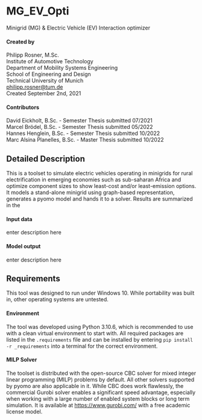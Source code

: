 # MG_EV_Opti
Minigrid (MG) & Electric Vehicle (EV) Interaction optimizer

#### Created by 
Philipp Rosner, M.Sc.  
Institute of Automotive Technology  
Department of Mobility Systems Engineering  
School of Engineering and Design  
Technical University of Munich  
philipp.rosner@tum.de  
Created September 2nd, 2021

#### Contributors  
David Eickholt, B.Sc. - Semester Thesis submitted 07/2021  
Marcel Brödel, B.Sc. - Semester Thesis submitted 05/2022  
Hannes Henglein, B.Sc. - Semester Thesis submitted 10/2022  
Marc Alsina Planelles, B.Sc. - Master Thesis submitted 10/2022

## Detailed Description  
This is a toolset to simulate electric vehicles operating in minigrids for rural electrification in emerging economies such as sub-saharan
Africa and optimize component sizes to show least-cost and/or least-emission options. It models a stand-alone minigrid using graph-based
representation, generates a pyomo model and hands it to a solver. Results are summarized in the

#### Input data
enter description here

#### Model output
enter description here

## Requirements  
This tool was designed to run under Windows 10. While portability was built in, other operating systems are untested.

#### Environment
The tool was developed using Python 3.10.6, which is recommended to use with a clean virtual environment to start with.
All required packages are listed in the ```.requirements``` file and can be installed by entering ```pip install -r
_requirements``` into a terminal for the correct environment.

#### MILP Solver
The toolset is distributed with the open-source CBC solver for mixed integer linear programming (MILP) problems by 
default. All other solvers supported by pyomo are also applicable in it. While CBC does work flawlessly, the commercial
Gurobi solver enables a significant speed advantage, especially when working with a large number of enabled system
blocks or long term simulation. It is available at https://www.gurobi.com/ with a free academic license model.




